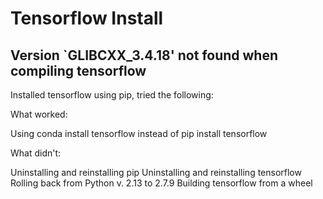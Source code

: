 # Tensorflow Install

## Version `GLIBCXX_3.4.18' not found when compiling tensorflow

Installed tensorflow using pip, tried the following:

What worked:

Using conda install tensorflow instead of pip install tensorflow

What didn't:

Uninstalling and reinstalling pip 
Uninstalling and reinstalling tensorflow
Rolling back from Python v. 2.13 to 2.7.9
Building tensorflow from a wheel
